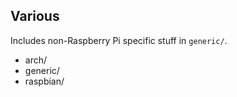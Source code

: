 
## Various

Includes non-Raspberry Pi specific stuff in ```generic/```.

* arch/
* generic/
* raspbian/
